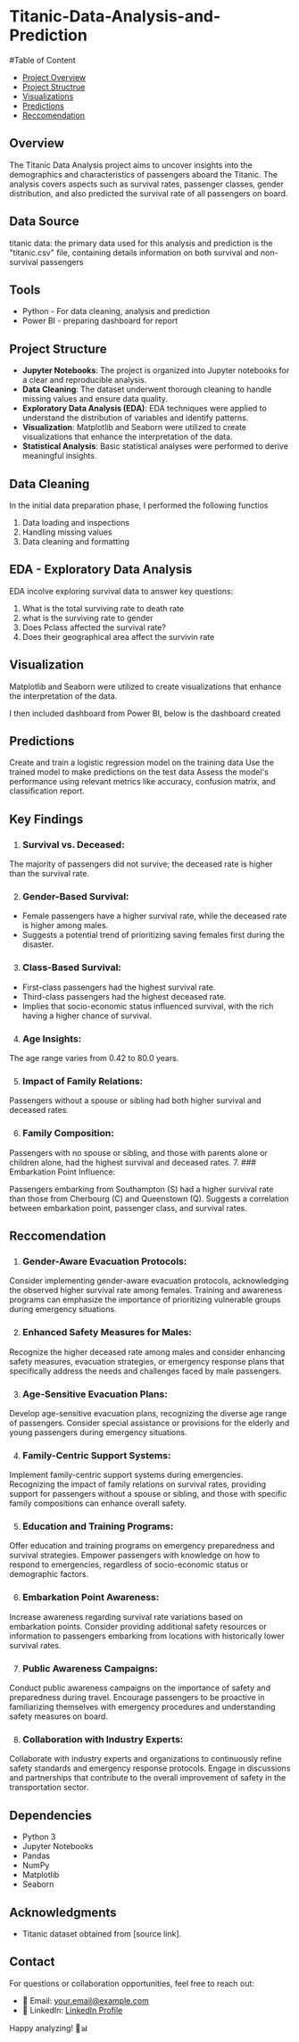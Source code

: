 # Titanic-Data-Analysis-and-Prediction

#Table of Content
- [Project Overview](#Overview)
- [Project Structrue](#Project-Structure)
- [Visualizations](#Visualization)
- [Predictions](#Predictions)
- [Reccomendation](#reccomendations)

## Overview

The Titanic Data Analysis project aims to uncover insights into the demographics and characteristics of passengers aboard the Titanic. The analysis covers aspects such as survival rates, passenger classes, gender distribution, and also predicted the survival rate of all passengers on board.

## Data Source

titanic data: the primary data used for this analysis and prediction is the "titanic.csv" file, containing details information on both survival and non-survival passengers

## Tools

* Python - For data cleaning, analysis and prediction
* Power BI - preparing dashboard for report

## Project Structure

- **Jupyter Notebooks**: The project is organized into Jupyter notebooks for a clear and reproducible analysis.
- **Data Cleaning**: The dataset underwent thorough cleaning to handle missing values and ensure data quality.
- **Exploratory Data Analysis (EDA)**: EDA techniques were applied to understand the distribution of variables and identify patterns.
- **Visualization**: Matplotlib and Seaborn were utilized to create visualizations that enhance the interpretation of the data.
- **Statistical Analysis**: Basic statistical analyses were performed to derive meaningful insights.

## Data Cleaning
In the initial data preparation phase, I performed the following functios
1. Data loading and inspections
2. Handling missing values
3. Data cleaning and formatting

## EDA - Exploratory Data Analysis
EDA incolve exploring survival data to answer key questions:
1. What is the total surviving rate to death rate
2. what is the surviving rate to gender
3. Does Pclass affected the survival rate?
4. Does their geographical area affect the survivin rate

## Visualization

 Matplotlib and Seaborn were utilized to create visualizations that enhance the interpretation of the data.

I then included dashboard from Power BI, below is the dashboard created

## Predictions

Create and train a logistic regression model on the training data
Use the trained model to make predictions on the test data
Assess the model's performance using relevant metrics like accuracy, confusion matrix, and classification report.

## Key Findings

1. ### Survival vs. Deceased:

The majority of passengers did not survive; the deceased rate is higher than the survival rate.

2. ### Gender-Based Survival:

- Female passengers have a higher survival rate, while the deceased rate is higher among males.
- Suggests a potential trend of prioritizing saving females first during the disaster.

3. ### Class-Based Survival:

- First-class passengers had the highest survival rate.
- Third-class passengers had the highest deceased rate.
- Implies that socio-economic status influenced survival, with the rich having a higher chance of survival.
4. ### Age Insights:

The age range varies from 0.42 to 80.0 years.

5. ### Impact of Family Relations:

Passengers without a spouse or sibling had both higher survival and deceased rates.

6. ### Family Composition:

Passengers with no spouse or sibling, and those with parents alone or children alone, had the highest survival and deceased rates.
7. ### Embarkation Point Influence:

Passengers embarking from Southampton (S) had a higher survival rate than those from Cherbourg (C) and Queenstown (Q).
Suggests a correlation between embarkation point, passenger class, and survival rates.

## Reccomendation

1. ### Gender-Aware Evacuation Protocols:

Consider implementing gender-aware evacuation protocols, acknowledging the observed higher survival rate among females. Training and awareness programs can emphasize the importance of prioritizing vulnerable groups during emergency situations.

2. ### Enhanced Safety Measures for Males:

Recognize the higher deceased rate among males and consider enhancing safety measures, evacuation strategies, or emergency response plans that specifically address the needs and challenges faced by male passengers.

3. ### Age-Sensitive Evacuation Plans:

Develop age-sensitive evacuation plans, recognizing the diverse age range of passengers. Consider special assistance or provisions for the elderly and young passengers during emergency situations.

4. ### Family-Centric Support Systems:

Implement family-centric support systems during emergencies. Recognizing the impact of family relations on survival rates, providing support for passengers without a spouse or sibling, and those with specific family compositions can enhance overall safety.

5. ### Education and Training Programs:

Offer education and training programs on emergency preparedness and survival strategies. Empower passengers with knowledge on how to respond to emergencies, regardless of socio-economic status or demographic factors.

6. ### Embarkation Point Awareness:

Increase awareness regarding survival rate variations based on embarkation points. Consider providing additional safety resources or information to passengers embarking from locations with historically lower survival rates.

7. ### Public Awareness Campaigns:

Conduct public awareness campaigns on the importance of safety and preparedness during travel. Encourage passengers to be proactive in familiarizing themselves with emergency procedures and understanding safety measures on board.

8. ### Collaboration with Industry Experts:

Collaborate with industry experts and organizations to continuously refine safety standards and emergency response protocols. Engage in discussions and partnerships that contribute to the overall improvement of safety in the transportation sector.

## Dependencies

- Python 3
- Jupyter Notebooks
- Pandas
- NumPy
- Matplotlib
- Seaborn

## Acknowledgments

- Titanic dataset obtained from [source link].

## Contact

For questions or collaboration opportunities, feel free to reach out:

- 📧 Email: [your.email@example.com](mailto:your.email@example.com)
- 💼 LinkedIn: [LinkedIn Profile](https://www.linkedin.com/in/yourlinkedinprofile/)

Happy analyzing! 🚢📊
